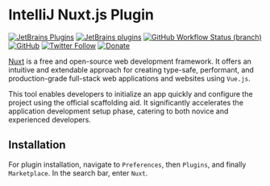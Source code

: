 # IntelliJ Nuxt.js Plugin

[![JetBrains Plugins](https://img.shields.io/jetbrains/plugin/v/18600-nuxt-js)](https://plugins.jetbrains.com/plugin/18600-nuxt-js)
[![JetBrains plugins](https://img.shields.io/jetbrains/plugin/d/18600-nuxt-js)](https://plugins.jetbrains.com/plugin/18600-nuxt-js/versions)
[![GitHub Workflow Status (branch)](https://img.shields.io/github/actions/workflow/status/KartanHQ/intellij-nuxtjs/build.yml)](https://github.com/nekofar/intellij-nuxtjs/actions/workflows/build.yml)
[![GitHub](https://img.shields.io/github/license/nekofar/intellij-nuxtjs)](https://github.com/nekofar/intellij-nuxtjs/blob/master/LICENSE)
[![Twitter Follow](https://img.shields.io/badge/follow-%40nekofar-1DA1F2?logo=twitter&style=flat)](https://twitter.com/nekofar)
[![Donate](https://img.shields.io/badge/donate-nekofar.crypto-a2b9bc?logo=ko-fi&logoColor=white)](https://ud.me/nekofar.crypto)


<!-- Plugin description -->
[Nuxt](https://nuxt.com) is a free and open-source web development framework. It offers an intuitive and extendable
approach for creating type-safe, performant, and production-grade full-stack web applications and websites
using `Vue.js`.

This tool enables developers to initialize an app quickly and configure the project using the official scaffolding aid.
It significantly accelerates the application development setup phase, catering to both novice and experienced
developers.
<!-- Plugin description end -->

## Installation

For plugin installation, navigate to `Preferences`, then `Plugins`, and finally `Marketplace`. In the search bar, enter `Nuxt`.
